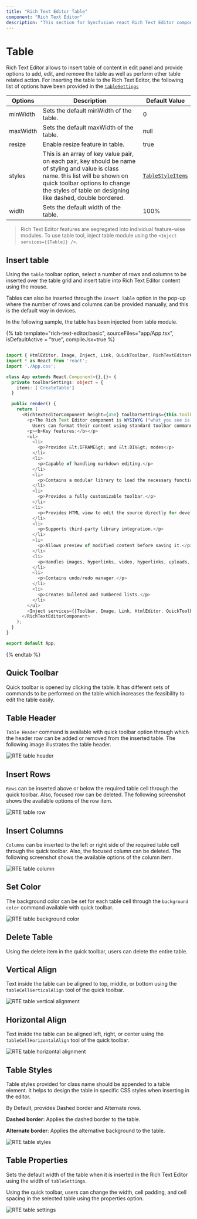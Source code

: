 ```yaml
---
title: "Rich Text Editor Table"
component: "Rich Text Editor"
description: "This section for Syncfusion react Rich Text Editor component explains how to insert table and it's functionalities."
---
```


# Table

Rich Text Editor allows to insert table of content in edit panel and provide options to add, edit, and remove the table as well as perform other table related action. For inserting the table to the Rich Text Editor, the following list of options have been provided in the [`tableSettings`](../api/rich-text-editor/tableSettingsModel)

| Options | Description | Default Value |
|----------------|---------|-----------------------------|
| minWidth | Sets the default minWidth of the table. | 0 |
| maxWidth | Sets the default maxWidth of the table. | null |
| resize | Enable resize feature in table.| true |
| styles | This is an array of key value pair, on each pair, key should be name of styling and value is class name. this list will be shown on quick toolbar options to change the styles of table on designing like dashed, double bordered. | [`TableStyleItems`](../api/rich-text-editor/tableSettingsModel/#styles) |
| width | Sets the default width of the table. | 100% |

> Rich Text Editor features are segregated into individual feature-wise modules. To use table tool,
inject table module using the `<Inject services={[Table]} />`.

## Insert table

Using the `table` toolbar option, select a number of rows and columns to be inserted over the table grid and insert table into Rich Text Editor content using the mouse.

Tables can also be inserted through the `Insert Table` option in the pop-up where the number of rows and columns can be provided manually, and this is the default way in devices.

In the following sample, the table has been injected from table module.

{% tab template="rich-text-editor/basic", sourceFiles="app/App.tsx", isDefaultActive = "true", compileJsx=true %}

```typescript

import { HtmlEditor, Image, Inject, Link, QuickToolbar, RichTextEditorComponent, Table, Toolbar } from '@syncfusion/ej2-react-richtexteditor';
import * as React from 'react';
import './App.css';

class App extends React.Component<{},{}> {
  private toolbarSettings: object = {
    items: ['CreateTable']
  }

  public render() {
    return (
      <RichTextEditorComponent height={450} toolbarSettings={this.toolbarSettings}>
        <p>The Rich Text Editor component is WYSIWYG ("what you see is what you get") editor that provides the best user experience to create and update the content.
          Users can format their content using standard toolbar commands.</p>
        <p><b>Key features:</b></p>
        <ul>
          <li>
            <p>Provides &lt;IFRAME&gt; and &lt;DIV&gt; modes</p>
          </li>
          <li>
            <p>Capable of handling markdown editing.</p>
          </li>
          <li>
            <p>Contains a modular library to load the necessary functionality on demand.</p>
          </li>
          <li>
            <p>Provides a fully customizable toolbar.</p>
          </li>
          <li>
            <p>Provides HTML view to edit the source directly for developers.</p>
          </li>
          <li>
            <p>Supports third-party library integration.</p>
          </li>
          <li>
            <p>Allows preview of modified content before saving it.</p>
          </li>
          <li>
            <p>Handles images, hyperlinks, video, hyperlinks, uploads, etc.</p>
          </li>
          <li>
            <p>Contains undo/redo manager.</p>
          </li>
          <li>
            <p>Creates bulleted and numbered lists.</p>
          </li>
        </ul>
        <Inject services={[Toolbar, Image, Link, HtmlEditor, QuickToolbar, Table]} />
      </RichTextEditorComponent>
    );
  }
}

export default App;

```

{% endtab %}

## Quick Toolbar

Quick toolbar is opened by clicking the table. It has different sets of commands to be performed on
the table which increases the feasibility to edit the table easily.

## Table Header

`Table Header` command is available with quick toolbar option through which the header row can be
added or removed from the inserted table. The following image illustrates the table header.

![RTE table header](images/table_header.png)

## Insert Rows

`Rows` can be inserted above or below the required table cell through the quick toolbar. Also,
focused row can be deleted. The following screenshot shows the available options of the row item.

![RTE table row](images/table_rows.png)

## Insert Columns

`Columns` can be inserted to the left or right side of the required table cell through the quick
toolbar. Also, the focused column can be deleted. The following screenshot shows the available
options of the column item.

![RTE table column](images/table_column.png)

## Set Color

The background color can be set for each table cell through the `background color` command available
with quick toolbar.

![RTE table background color](images/table_bg_color.png)

## Delete Table

Using the delete item in the quick toolbar, users can delete the entire table.

## Vertical Align

Text inside the table can be aligned to top, middle, or bottom using the `tableCellVerticalAlign`
tool of the quick toolbar.

![RTE table vertical alignment](images/table_vertical.png)

## Horizontal Align

Text inside the table can be aligned left, right, or center using the `tableCellHorizontalAlign` tool
of the quick toolbar.

![RTE table horizontal alignment](images/table_horizontal.png)

## Table Styles

Table styles provided for class name should be appended to a table element. It helps to design the
table in specific CSS styles when inserting in the editor.

By Default, provides Dashed border and Alternate rows.

**Dashed border**: Applies the dashed border to the table.

**Alternate border**: Applies the alternative background to the table.

![RTE table styles](images/table_style.png)

## Table Properties

Sets the default width of the table when it is inserted in the Rich Text Editor using the width of
`tableSettings`.

Using the quick toolbar, users can change the width, cell padding, and cell spacing in the selected
table using the properties option.

![RTE table settings](images/table_properties.png)